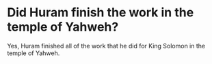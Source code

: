 # Did Huram finish the work in the temple of Yahweh?

Yes, Huram finished all of the work that he did for King Solomon in the temple of Yahweh.
